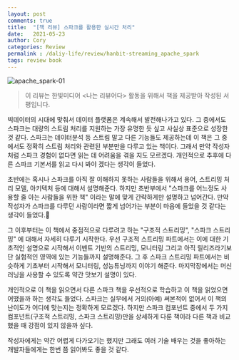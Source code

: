 ```yaml
---
layout: post
comments: true
title:  "[책 리뷰] 스파크를 활용한 실시간 처리"
date:   2021-05-23
author: Cory
categories: Review
permalink : /daliy-life/review/hanbit-streaming_apache_spark
tags: review book
---
```


<img src="https://lh3.googleusercontent.com/pw/ACtC-3fif6siE6tEM-jtGRFwOUHii3XNljavKKV8exWgpQ7usi023r-E9gs5HixjN3vvTX0y25OrPW4lheBD8ntDsLnyuTCi2h5M8RbRpAw3iMZLKp8QwS4bcDeurSaXq0RYFtRTPmHXpzjggJf2im4QzVKi=w2318-h1738-no?authuser=0" alt="apache_spark-01">

> 이 리뷰는 한빛미디어 <나는 리뷰어다> 활동을 위해서 책을 제공받아 작성된 서평입니다.

빅데이터의 시대에 맞춰서 데이터 플랫폼은 계속해서 발전해나가고 있다. 그 중에서도 스파크는 대량의 스트림 처리를 지원하는 가장 유명한 듯 싶고 사실상 표준으로 성장한 것 같다. 스파크는 데이터분석 등 스트림 말고 다른 기능들도 제공하는데 이 책은 그 중에서도 정확히 스트림 처리와 관련된 부분만을 다루고 있는 책이다. 그래서 만약 작성자처럼 스파크 경험이 없다면 읽는 데 어려움을 겪을 지도 모르겠다. 개인적으로 추후에 다른 스파크 기본서를 읽고 다시 봐야 겠다는 생각이 들었다. 

초반에는 혹시나 스파크를 아직 잘 이해하지 못하는 사람들을 위해서 용어, 스트리밍 처리 모델, 아키텍처 등에 대해서 설명해준다. 하지만 초반부에서 "스파크를 어느정도 사용할 줄 아는 사람들을 위한 책" 이라는 말에 맞게 간략하게만 설명하고 넘어간다. 만약 작성자가 스파크를 다루던 사람이라면 짧게 넘어가는 부분이 마음에 들었을 것 같다는 생각이 들었다.

그 이후부터는 이 책에서 중점적으로 다루려고 하는 "구조적 스트리밍", "스파크 스트리밍" 에 대해서 자세히 다루기 시작한다. 우선 구조적 스트리밍 파트에서는 이에 대한 기초적인 설명으로 시작해서 이벤트 기반의 스트리밍, 모니터링 그리고 아직 릴리즈라기보단 실험적인 영역에 있는 기능들까지 설명해준다. 그 후 스파크 스트리밍 파트에서는 비슷하게 기초부터 시작해서 모니터링, 성능튜닝까지 이야기 해준다. 
마지막장에서는 머신러닝을 사용할 수 있도록 약간 맛보기 설명이 있다.

개인적으로 이 책을 읽으면서 다른 스파크 책을 우선적으로 학습하고 이 책을 읽었으면 어땠을까 하는 생각도 들었다. 스파크는 실무에서 거의(아예) 써본적이 없어서 이 책의 난이도가 어디에 맞는지는 정확하게 모르겠다. 하지만 스파크 컴포넌트 중에서 두 가지 컴포넌트(구조적 스트리밍, 스파크 스트리밍)만을 상세하게 다룬 책이라 다른 책과 비교했을 때 강점이 있지 않을까 싶다.

작성자에게는 약간 어렵게 다가오기는 했지만 그래도 여러 기술 배우는 것을 좋아하는 개발자들에게는 한번 쯤 읽어봐도 좋을 것 같다.
